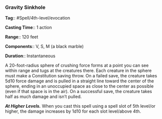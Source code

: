 ### Gravity Sinkhole

**Tag**:: #Spell/4th-level/evocation

**Casting Time**:: 1 action

**Range**:: 120 feet

**Components**:: V, S, M (a black marble)

**Duration**:: Instantaneous

A 20-foot-radius sphere of crushing force forms at a point you can see within range and tugs at the creatures there. Each creature in the sphere must make a Constitution saving throw. On a failed save, the creature takes 5d10 force damage and is pulled in a straight line toward the center of the sphere, ending in an unoccupied space as close to the center as possible (even if that space is in the air). On a successful save, the creature takes half as much damage and isn’t pulled.

**_At Higher Levels._** When you cast this spell using a spell slot of 5th level/or higher, the damage increases by 1d10 for each slot level/above 4th.